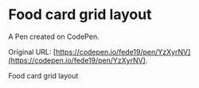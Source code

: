 # Food card grid layout

A Pen created on CodePen.

Original URL: [https://codepen.io/fede19/pen/YzXyrNV](https://codepen.io/fede19/pen/YzXyrNV).

Food card grid layout